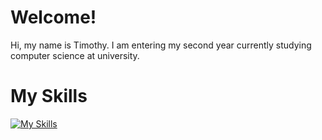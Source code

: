 # Welcome!

Hi, my name is Timothy. I am entering my second year currently studying computer science at university.

# My Skills
[![My Skills](https://skillicons.dev/icons?i=js,html,css,java,MySQL,Bash)](https://skillicons.dev)

